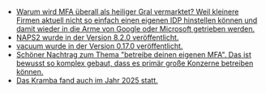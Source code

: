 * [Warum wird MFA überall als heiliger Gral vermarktet? Weil kleinere Firmen aktuell nicht so einfach einen eigenen IDP hinstellen können und damit wieder in die Arme von Google oder Microsoft getrieben werden.](https://utcc.utoronto.ca/~cks/space/blog/sysadmin/CloudIdentityProviderFacets)
* [NAPS2 wurde in der Version 8.2.0 veröffentlicht.](https://github.com/cyanfish/naps2/releases/tag/v8.2.0)
* [vacuum wurde in der Version 0.17.0 veröffentlicht.](https://github.com/daveshanley/vacuum/releases/tag/v0.17.0)
* [Schöner Nachtrag zum Thema "betreibe deinen eigenen MFA". Das ist bewusst so komplex gebaut, dass es primär große Konzerne betreiben können.](https://utcc.utoronto.ca/~cks/space/blog/sysadmin/OwnIdentityProviderIssues)
* [Das Kramba fand auch im Jahr 2025 statt.](https://kramba-festival.de/)
